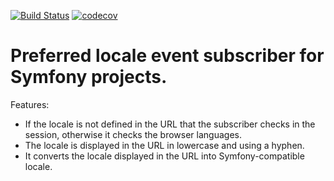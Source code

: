 [![Build Status](https://travis-ci.com/anezi/preferred-locale.svg?branch=master)](https://travis-ci.com/anezi/preferred-locale)
[![codecov](https://codecov.io/gh/anezi/preferred-locale/branch/master/graph/badge.svg)](https://codecov.io/gh/anezi/preferred-locale)

# Preferred locale event subscriber for Symfony projects.

Features:
- If the locale is not defined in the URL that the subscriber checks in the session, otherwise it checks the browser languages.
- The locale is displayed in the URL in lowercase and using a hyphen.
- It converts the locale displayed in the URL into Symfony-compatible locale.
